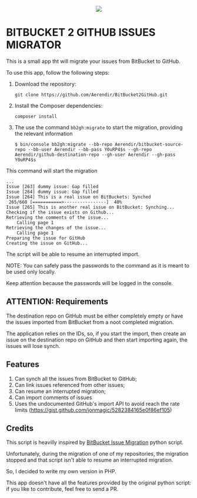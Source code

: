 <p align="center">
    <a href="http://www.serendipityhq.com" target="_blank">
        <img src="http://www.serendipityhq.com/assets/open-source-projects/Logo-SerendipityHQ-Icon-Text-Purple.png">
    </a>
</p>

BITBUCKET 2 GITHUB ISSUES MIGRATOR
==================================

This is a small app tht will migrate your issues from BitBucket to GitHub.

To use this app, follow the following steps:

1. Download the repository:

       git clone https://github.com/Aerendir/BitBucket2GitHub.git

2. Install the Composer dependencies:

       composer install

3. The use the command `bb2gh:migrate` to start the migration, providing the relevant information

       $ bin/console bb2gh:migrate --bb-repo Aerendir/bitbucket-source-repo --bb-user Aerendir --bb-pass Y0uRP4$s --gh-repo Aerendir/github-destination-repo --gh-user Aerendir --gh-pass Y0uRP4$s

This command will start the migration

    ...
    Issue [263] dummy issue: Gap filled
    Issue [264] dummy issue: Gap filled
    Issue [264] This is a real issue on BitBuckets: Synched
     265/660 [===========>----------------]  40%
    Issue [265] This is another real issue on BitBucket: Synching...
    Checking if the issue exists on Github... 
    Retrieving the comments of the issue...
        Calling page 1
    Retrieving the changes of the issue...
        Calling page 1
    Preparing the issue for GitHub
    Creating the issue on GitHub...

The script will be able to resume an interrupted import.

NOTE: You can safely pass the passwords to the command as it is meant to be used only locally.

Keep attention because the passwords will be logged in the console.

ATTENTION: Requirements
-----------------------

The destination repo on GitHub must be either completely empty or have the issues imported from BitBucket from a noot completed migration.

The application relies on the IDs, so, if you start the import, then create an issue on the destination repo on GitHub and then start importing again, the issues will lose synch.

Features
--------

1. Can synch all the issues from BitBucket to GitHub;
2. Can link issues referenced from other issues;
3. Can resume an interrupted migration;
4. Can import comments of issues
5. Uses the undocumented GitHub's import API to avoid reach the rate limits (https://gist.github.com/jonmagic/5282384165e0f86ef105)

Credits
-------

This script is heavilly inspired by [BitBucket Issue Migration](https://github.com/jeffwidman/bitbucket-issue-migration) python script.

Unfortunately, during the migration of one of my repositories, the migration stopped and that script isn't able to resume an interrupted migration.

So, I decided to write my own version in PHP.

This app doesn't have all the features provided by the original python script: if you like to contribute, feel free to send a PR. 
